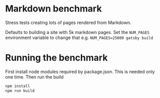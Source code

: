 # Markdown benchmark

Stress tests creating lots of pages rendered from Markdown.

Defaults to building a site with 5k markdown pages. Set the `NUM_PAGES` environment variable to change that e.g. `NUM_PAGES=25000 gatsby build`

# Running the benchmark

First install node modules required by package.json. This is needed only one time. Then run the build

```bash
npm install
npm run build
```
